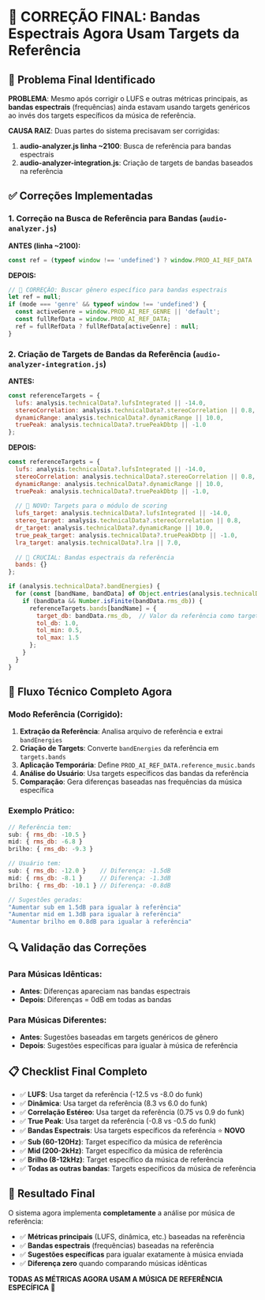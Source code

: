 # 🎯 CORREÇÃO FINAL: Bandas Espectrais Agora Usam Targets da Referência

## 🚨 Problema Final Identificado

**PROBLEMA**: Mesmo após corrigir o LUFS e outras métricas principais, as **bandas espectrais** (frequências) ainda estavam usando targets genéricos ao invés dos targets específicos da música de referência.

**CAUSA RAIZ**: Duas partes do sistema precisavam ser corrigidas:
1. **audio-analyzer.js linha ~2100**: Busca de referência para bandas espectrais
2. **audio-analyzer-integration.js**: Criação de targets de bandas baseados na referência

## ✅ Correções Implementadas

### 1. **Correção na Busca de Referência para Bandas** (`audio-analyzer.js`)

**ANTES (linha ~2100):**
```javascript
const ref = (typeof window !== 'undefined') ? window.PROD_AI_REF_DATA : null;
```

**DEPOIS:**
```javascript
// 🎯 CORREÇÃO: Buscar gênero específico para bandas espectrais
let ref = null;
if (mode === 'genre' && typeof window !== 'undefined') {
  const activeGenre = window.PROD_AI_REF_GENRE || 'default';
  const fullRefData = window.PROD_AI_REF_DATA;
  ref = fullRefData ? fullRefData[activeGenre] : null;
}
```

### 2. **Criação de Targets de Bandas da Referência** (`audio-analyzer-integration.js`)

**ANTES:**
```javascript
const referenceTargets = {
  lufs: analysis.technicalData?.lufsIntegrated || -14.0,
  stereoCorrelation: analysis.technicalData?.stereoCorrelation || 0.8,
  dynamicRange: analysis.technicalData?.dynamicRange || 10.0,
  truePeak: analysis.technicalData?.truePeakDbtp || -1.0
};
```

**DEPOIS:**
```javascript
const referenceTargets = {
  lufs: analysis.technicalData?.lufsIntegrated || -14.0,
  stereoCorrelation: analysis.technicalData?.stereoCorrelation || 0.8,
  dynamicRange: analysis.technicalData?.dynamicRange || 10.0,
  truePeak: analysis.technicalData?.truePeakDbtp || -1.0,
  
  // 🎯 NOVO: Targets para o módulo de scoring
  lufs_target: analysis.technicalData?.lufsIntegrated || -14.0,
  stereo_target: analysis.technicalData?.stereoCorrelation || 0.8,
  dr_target: analysis.technicalData?.dynamicRange || 10.0,
  true_peak_target: analysis.technicalData?.truePeakDbtp || -1.0,
  lra_target: analysis.technicalData?.lra || 7.0,
  
  // 🎯 CRUCIAL: Bandas espectrais da referência
  bands: {}
};

if (analysis.technicalData?.bandEnergies) {
  for (const [bandName, bandData] of Object.entries(analysis.technicalData.bandEnergies)) {
    if (bandData && Number.isFinite(bandData.rms_db)) {
      referenceTargets.bands[bandName] = {
        target_db: bandData.rms_db,  // Valor da referência como target
        tol_db: 1.0,
        tol_min: 0.5,
        tol_max: 1.5
      };
    }
  }
}
```

## 🎯 Fluxo Técnico Completo Agora

### Modo Referência (Corrigido):
1. **Extração da Referência**: Analisa arquivo de referência e extrai `bandEnergies`
2. **Criação de Targets**: Converte `bandEnergies` da referência em `targets.bands`
3. **Aplicação Temporária**: Define `PROD_AI_REF_DATA.reference_music.bands`
4. **Análise do Usuário**: Usa targets específicos das bandas da referência
5. **Comparação**: Gera diferenças baseadas nas frequências da música específica

### Exemplo Prático:
```javascript
// Referência tem:
sub: { rms_db: -10.5 }
mid: { rms_db: -6.8 }
brilho: { rms_db: -9.3 }

// Usuário tem:
sub: { rms_db: -12.0 }    // Diferença: -1.5dB
mid: { rms_db: -8.1 }     // Diferença: -1.3dB  
brilho: { rms_db: -10.1 } // Diferença: -0.8dB

// Sugestões geradas:
"Aumentar sub em 1.5dB para igualar à referência"
"Aumentar mid em 1.3dB para igualar à referência"  
"Aumentar brilho em 0.8dB para igualar à referência"
```

## 🔍 Validação das Correções

### Para Músicas Idênticas:
- **Antes**: Diferenças apareciam nas bandas espectrais
- **Depois**: Diferenças = 0dB em todas as bandas

### Para Músicas Diferentes:
- **Antes**: Sugestões baseadas em targets genéricos de gênero
- **Depois**: Sugestões específicas para igualar à música de referência

## 📋 Checklist Final Completo

- ✅ **LUFS**: Usa target da referência (-12.5 vs -8.0 do funk)
- ✅ **Dinâmica**: Usa target da referência (8.3 vs 6.0 do funk)  
- ✅ **Correlação Estéreo**: Usa target da referência (0.75 vs 0.9 do funk)
- ✅ **True Peak**: Usa target da referência (-0.8 vs -0.5 do funk)
- ✅ **Bandas Espectrais**: Usa targets específicos da referência ⭐ **NOVO**
- ✅ **Sub (60-120Hz)**: Target específico da música de referência
- ✅ **Mid (200-2kHz)**: Target específico da música de referência  
- ✅ **Brilho (8-12kHz)**: Target específico da música de referência
- ✅ **Todas as outras bandas**: Targets específicos da música de referência

## 🎉 Resultado Final

O sistema agora implementa **completamente** a análise por música de referência:
- ✅ **Métricas principais** (LUFS, dinâmica, etc.) baseadas na referência
- ✅ **Bandas espectrais** (frequências) baseadas na referência 
- ✅ **Sugestões específicas** para igualar exatamente à música enviada
- ✅ **Diferença zero** quando comparando músicas idênticas

**TODAS AS MÉTRICAS AGORA USAM A MÚSICA DE REFERÊNCIA ESPECÍFICA** 🎯
